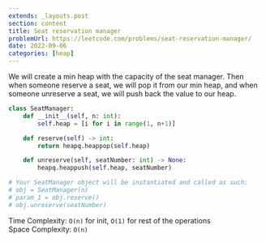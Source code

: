 ```yaml
---
extends: _layouts.post
section: content
title: Seat reservation manager
problemUrl: https://leetcode.com/problems/seat-reservation-manager/
date: 2022-09-06
categories: [heap]
---
```


We will create a min heap with the capacity of the seat manager. Then when someone reserve a seat, we will pop it from our min heap, and when someone unreserve a seat, we will push back the value to our heap.

```python
class SeatManager:
    def __init__(self, n: int):
        self.heap = [i for i in range(1, n+1)]

    def reserve(self) -> int:
        return heapq.heappop(self.heap)

    def unreserve(self, seatNumber: int) -> None:
        heapq.heappush(self.heap, seatNumber)

# Your SeatManager object will be instantiated and called as such:
# obj = SeatManager(n)
# param_1 = obj.reserve()
# obj.unreserve(seatNumber)
```

Time Complexity: `O(n)` for init, `O(1)` for rest of the operations <br/>
Space Complexity: `O(n)`
